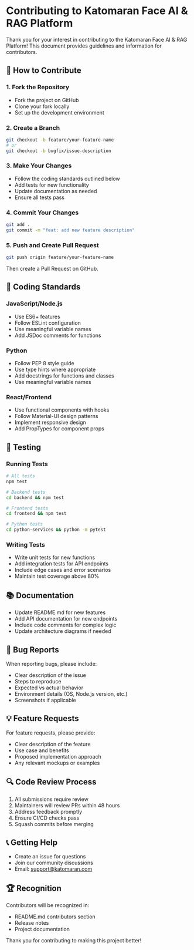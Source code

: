 # Contributing to Katomaran Face AI & RAG Platform

Thank you for your interest in contributing to the Katomaran Face AI & RAG Platform! This document provides guidelines and information for contributors.

## 🤝 How to Contribute

### 1. Fork the Repository
- Fork the project on GitHub
- Clone your fork locally
- Set up the development environment

### 2. Create a Branch
```bash
git checkout -b feature/your-feature-name
# or
git checkout -b bugfix/issue-description
```

### 3. Make Your Changes
- Follow the coding standards outlined below
- Add tests for new functionality
- Update documentation as needed
- Ensure all tests pass

### 4. Commit Your Changes
```bash
git add .
git commit -m "feat: add new feature description"
```

### 5. Push and Create Pull Request
```bash
git push origin feature/your-feature-name
```
Then create a Pull Request on GitHub.

## 📝 Coding Standards

### JavaScript/Node.js
- Use ES6+ features
- Follow ESLint configuration
- Use meaningful variable names
- Add JSDoc comments for functions

### Python
- Follow PEP 8 style guide
- Use type hints where appropriate
- Add docstrings for functions and classes
- Use meaningful variable names

### React/Frontend
- Use functional components with hooks
- Follow Material-UI design patterns
- Implement responsive design
- Add PropTypes for component props

## 🧪 Testing

### Running Tests
```bash
# All tests
npm test

# Backend tests
cd backend && npm test

# Frontend tests
cd frontend && npm test

# Python tests
cd python-services && python -m pytest
```

### Writing Tests
- Write unit tests for new functions
- Add integration tests for API endpoints
- Include edge cases and error scenarios
- Maintain test coverage above 80%

## 📚 Documentation

- Update README.md for new features
- Add API documentation for new endpoints
- Include code comments for complex logic
- Update architecture diagrams if needed

## 🐛 Bug Reports

When reporting bugs, please include:
- Clear description of the issue
- Steps to reproduce
- Expected vs actual behavior
- Environment details (OS, Node.js version, etc.)
- Screenshots if applicable

## 💡 Feature Requests

For feature requests, please provide:
- Clear description of the feature
- Use case and benefits
- Proposed implementation approach
- Any relevant mockups or examples

## 🔍 Code Review Process

1. All submissions require review
2. Maintainers will review PRs within 48 hours
3. Address feedback promptly
4. Ensure CI/CD checks pass
5. Squash commits before merging

## 📞 Getting Help

- Create an issue for questions
- Join our community discussions
- Email: support@katomaran.com

## 🏆 Recognition

Contributors will be recognized in:
- README.md contributors section
- Release notes
- Project documentation

Thank you for contributing to making this project better!
